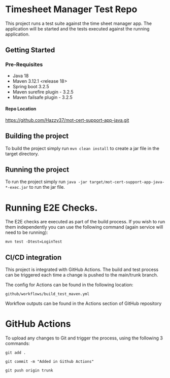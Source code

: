 # Timesheet Manager Test Repo

This project runs a test suite against the time sheet manager app. The application will be started and the tests executed against the 
running application. 

## Getting Started

### Pre-Requisites 

- Java 18
- Maven 3.12.1 <release 18>
- Spring boot 3.2.5
- Maven surefire plugin - 3.2.5
- Maven failsafe plugin - 3.2.5

#### Repo Location
https://github.com/Hazzy37/mot-cert-support-app-java.git

## Building the project
To build the project simply run `mvn clean install` to create a jar file in the target directory.

## Running the project
To run the project simply run `java -jar target/mot-cert-support-app-java-*-exec.jar` to run the jar file. 

# Running E2E Checks. 
The E2E checks are executed as part of the build process. If you wish to run them independently you can use the following command (again service will need to be running):

`mvn test -Dtest=LoginTest`

## CI/CD integration 
This project is integrated with GitHub Actions. The build and test process can be triggered each time a change is pushed to the main/trunk branch.

The config for Actions can be found in the following location:

`github/workflows/build_test_maven.yml`

Workflow outputs can be found in the Actions section of GitHub repository

# GitHub Actions

To upload any changes to Git and trigger the process, using the following 3 commands:
```
git add .

git commit -m "Added in Github Actions"

git push origin trunk
```


